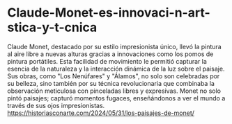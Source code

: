 # Claude-Monet-es-innovaci-n-art-stica-y-t-cnica
Claude Monet, destacado por su estilo impresionista único, llevó la pintura al aire libre a nuevas alturas gracias a innovaciones como los pomos de pintura portátiles. Esta facilidad de movimiento le permitió capturar la esencia de la naturaleza y la interacción dinámica de la luz sobre el paisaje. Sus obras, como "Los Nenúfares" y "Álamos", no solo son celebradas por su belleza, sino también por su técnica revolucionaria que combinaba la observación meticulosa con pinceladas libres y expresivas. Monet no solo pintó paisajes; capturó momentos fugaces, enseñándonos a ver el mundo a través de sus ojos impresionistas.
https://historiasconarte.com/2024/05/31/los-paisajes-de-monet/
